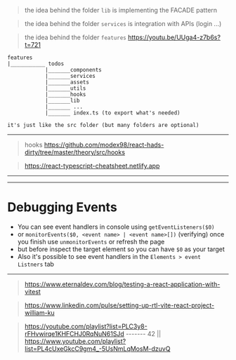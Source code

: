> the idea behind the folder `lib` is implementing the FACADE pattern

> the idea behind the folder `services` is integration with APIs (login ...)

> the idea behind the folder `features` https://youtu.be/UUga4-z7b6s?t=721

```
features
|___________ todos
            |_______components
            |_______services
            |_______assets
            |_______utils
            |_______hooks
            |_______lib
            |_______ ...
            |_______ index.ts (to export what's needed)

it's just like the src folder (but many folders are optional)
```

---

> hooks https://github.com/modex98/react-hads-dirty/tree/master/theory/src/hooks

> https://react-typescript-cheatsheet.netlify.app

---

---

# Debugging Events

-   You can see event handlers in console using `getEventListeners($0)`
-   or `monitorEvents($0, <event name> | <event name>[])` (verifying) once you finish use `unmonitorEvents` or refresh the page
-   but before inspect the target element so you can have `$0` as your target
-   Also it's possible to see event handlers in the `Elements > event Listners` tab

---

> https://www.eternaldev.com/blog/testing-a-react-application-with-vitest

> https://www.linkedin.com/pulse/setting-up-rtl-vite-react-project-william-ku

> https://youtube.com/playlist?list=PLC3y8-rFHvwirqe1KHFCHJ0RqNuN61SJd ------- 42 || https://www.youtube.com/playlist?list=PL4cUxeGkcC9gm4_-5UsNmLqMosM-dzuvQ
